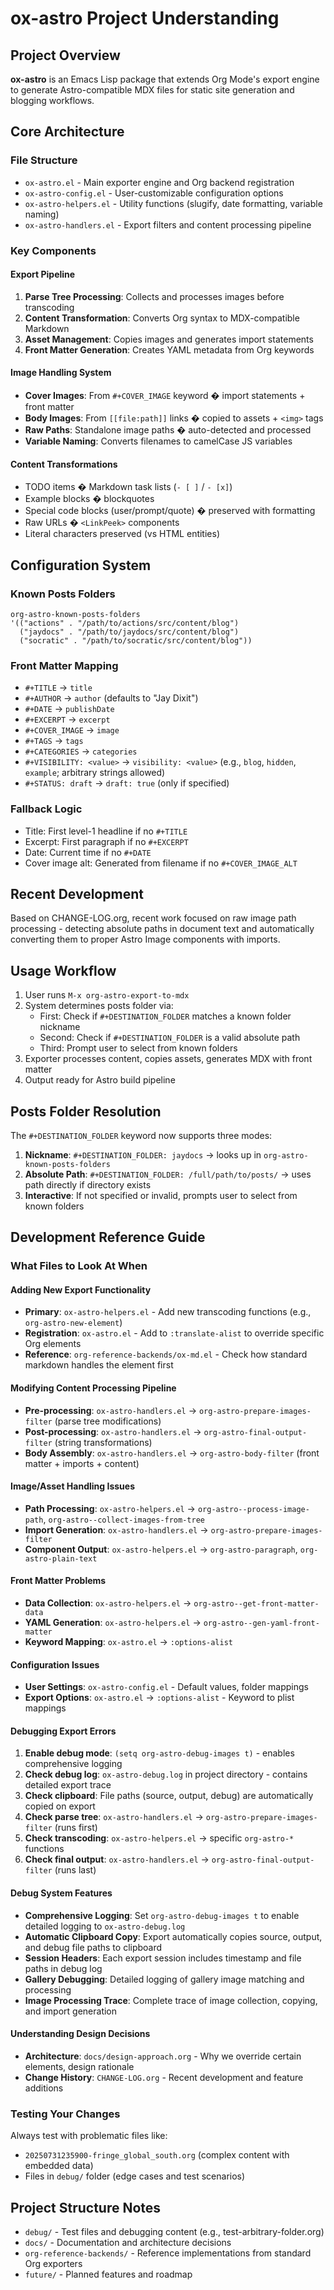 # ox-astro Project Understanding

## Project Overview
**ox-astro** is an Emacs Lisp package that extends Org Mode's export engine to generate Astro-compatible MDX files for static site generation and blogging workflows.

## Core Architecture

### File Structure
- `ox-astro.el` - Main exporter engine and Org backend registration
- `ox-astro-config.el` - User-customizable configuration options
- `ox-astro-helpers.el` - Utility functions (slugify, date formatting, variable naming)
- `ox-astro-handlers.el` - Export filters and content processing pipeline

### Key Components

#### Export Pipeline
1. **Parse Tree Processing**: Collects and processes images before transcoding
2. **Content Transformation**: Converts Org syntax to MDX-compatible Markdown
3. **Asset Management**: Copies images and generates import statements
4. **Front Matter Generation**: Creates YAML metadata from Org keywords

#### Image Handling System
- **Cover Images**: From `#+COVER_IMAGE` keyword � import statements + front matter
- **Body Images**: From `[[file:path]]` links � copied to assets + `<img>` tags
- **Raw Paths**: Standalone image paths � auto-detected and processed
- **Variable Naming**: Converts filenames to camelCase JS variables

#### Content Transformations
- TODO items � Markdown task lists (`- [ ]` / `- [x]`)
- Example blocks � blockquotes
- Special code blocks (user/prompt/quote) � preserved with formatting
- Raw URLs � `<LinkPeek>` components
- Literal characters preserved (vs HTML entities)

## Configuration System

### Known Posts Folders
```elisp
org-astro-known-posts-folders
'(("actions" . "/path/to/actions/src/content/blog")
  ("jaydocs" . "/path/to/jaydocs/src/content/blog")
  ("socratic" . "/path/to/socratic/src/content/blog"))
```

### Front Matter Mapping
- `#+TITLE` → `title`
- `#+AUTHOR` → `author` (defaults to "Jay Dixit")  
- `#+DATE` → `publishDate`
- `#+EXCERPT` → `excerpt`
- `#+COVER_IMAGE` → `image`
- `#+TAGS` → `tags`
- `#+CATEGORIES` → `categories`
- `#+VISIBILITY: <value>` → `visibility: <value>` (e.g., `blog`, `hidden`, `example`; arbitrary strings allowed)
- `#+STATUS: draft` → `draft: true` (only if specified)

### Fallback Logic
- Title: First level-1 headline if no `#+TITLE`
- Excerpt: First paragraph if no `#+EXCERPT`
- Date: Current time if no `#+DATE`
- Cover image alt: Generated from filename if no `#+COVER_IMAGE_ALT`

## Recent Development

Based on CHANGE-LOG.org, recent work focused on raw image path processing - detecting absolute paths in document text and automatically converting them to proper Astro Image components with imports.

## Usage Workflow
1. User runs `M-x org-astro-export-to-mdx`
2. System determines posts folder via:
   - First: Check if `#+DESTINATION_FOLDER` matches a known folder nickname
   - Second: Check if `#+DESTINATION_FOLDER` is a valid absolute path
   - Third: Prompt user to select from known folders
3. Exporter processes content, copies assets, generates MDX with front matter
4. Output ready for Astro build pipeline

## Posts Folder Resolution
The `#+DESTINATION_FOLDER` keyword now supports three modes:
1. **Nickname**: `#+DESTINATION_FOLDER: jaydocs` → looks up in `org-astro-known-posts-folders`
2. **Absolute Path**: `#+DESTINATION_FOLDER: /full/path/to/posts/` → uses path directly if directory exists
3. **Interactive**: If not specified or invalid, prompts user to select from known folders

## Development Reference Guide

### What Files to Look At When

#### Adding New Export Functionality
- **Primary**: `ox-astro-helpers.el` - Add new transcoding functions (e.g., `org-astro-new-element`)
- **Registration**: `ox-astro.el` - Add to `:translate-alist` to override specific Org elements
- **Reference**: `org-reference-backends/ox-md.el` - Check how standard markdown handles the element first

#### Modifying Content Processing Pipeline
- **Pre-processing**: `ox-astro-handlers.el` → `org-astro-prepare-images-filter` (parse tree modifications)
- **Post-processing**: `ox-astro-handlers.el` → `org-astro-final-output-filter` (string transformations)
- **Body Assembly**: `ox-astro-handlers.el` → `org-astro-body-filter` (front matter + imports + content)

#### Image/Asset Handling Issues
- **Path Processing**: `ox-astro-helpers.el` → `org-astro--process-image-path`, `org-astro--collect-images-from-tree`
- **Import Generation**: `ox-astro-handlers.el` → `org-astro-prepare-images-filter`
- **Component Output**: `ox-astro-helpers.el` → `org-astro-paragraph`, `org-astro-plain-text`

#### Front Matter Problems
- **Data Collection**: `ox-astro-helpers.el` → `org-astro--get-front-matter-data`
- **YAML Generation**: `ox-astro-helpers.el` → `org-astro--gen-yaml-front-matter`
- **Keyword Mapping**: `ox-astro.el` → `:options-alist`

#### Configuration Issues
- **User Settings**: `ox-astro-config.el` - Default values, folder mappings
- **Export Options**: `ox-astro.el` → `:options-alist` - Keyword to plist mappings

#### Debugging Export Errors
1. **Enable debug mode**: `(setq org-astro-debug-images t)` - enables comprehensive logging
2. **Check debug log**: `ox-astro-debug.log` in project directory - contains detailed export trace
3. **Check clipboard**: File paths (source, output, debug) are automatically copied on export
4. **Check parse tree**: `ox-astro-handlers.el` → `org-astro-prepare-images-filter` (runs first)
5. **Check transcoding**: `ox-astro-helpers.el` → specific `org-astro-*` functions
6. **Check final output**: `ox-astro-handlers.el` → `org-astro-final-output-filter` (runs last)

#### Debug System Features
- **Comprehensive Logging**: Set `org-astro-debug-images t` to enable detailed logging to `ox-astro-debug.log`
- **Automatic Clipboard Copy**: Export automatically copies source, output, and debug file paths to clipboard
- **Session Headers**: Each export session includes timestamp and file paths in debug log
- **Gallery Debugging**: Detailed logging of gallery image matching and processing
- **Image Processing Trace**: Complete trace of image collection, copying, and import generation

#### Understanding Design Decisions
- **Architecture**: `docs/design-approach.org` - Why we override certain elements, design rationale
- **Change History**: `CHANGE-LOG.org` - Recent development and feature additions

### Testing Your Changes
Always test with problematic files like:
- `20250731235900-fringe_global_south.org` (complex content with embedded data)
- Files in `debug/` folder (edge cases and test scenarios)

## Project Structure Notes
- `debug/` - Test files and debugging content (e.g., test-arbitrary-folder.org)
- `docs/` - Documentation and architecture decisions
- `org-reference-backends/` - Reference implementations from standard Org exporters
- `future/` - Planned features and roadmap
